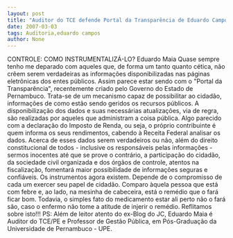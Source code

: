 ```yaml
---
layout: post
title: "Auditor do TCE defende Portal da Transparência de Eduardo Campos"
date: 2007-03-03
tags: Auditoria,eduardo campos
author: None
---
```

CONTROLE: COMO INSTRUMENTALIZÁ-LO?
Eduardo Maia
Quase sempre tenho me deparado com aqueles que, de forma um tanto quanto cética, não crêem serem verdadeiras as informações disponibilizadas nas páginas eletrônicas dos entes públicos.
Assim parece estar sendo com o \"Portal da Transparência\", recentemente criado pelo Governo do Estado de Pernambuco.
Trata-se de um mecanismo capaz de possibilitar ao cidadão, informações de como estão sendo geridos os recursos&nbsp;públicos.
A disponibilização dos dados e suas necessárias atualizações, via de regra, são realizadas por aqueles que administram a coisa pública. 
Algo parecido com a declaração do Imposto de Renda, ou seja, o próprio contribuinte é quem informa os seus rendimentos, cabendo à Receita Federal analisar os dados. 
Acerca de esses dados serem verdadeiros ou não, além do direito constitucional de todos - inclusive os responsáveis pelas informações - sermos inocentes até que se prove o contrário, a participação do cidadão, da sociedade civil organizada e dos órgãos de controle, atentos na fiscalização, fomentará maior possibilidade de informações seguras e confiáveis. 
Os instrumentos agora existem. 
Depende de o compromisso de cada um exercer seu papel de cidadão.
Comparo àquela pessoa que está com febre e, ao lado, na mesinha de cabeceira, está o remédio que o fará ficar bom. 
Todavia, o simples fato do medicamento estar ali perto não o fará são, caso o enfermo não tome a atitude de injerir o remédio. 
Reflitamos sobre isto!!!
PS: Além de leitor atento do ex-Blog do JC, Eduardo Maia é Auditor do TCE/PE e Professor de Gestão Pública, em Pós-Graduação da Universidade de Pernambuco - UPE. 